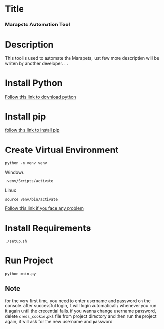 # Title

### Marapets Automation Tool

# Description

This tool is used to automate the Marapets, just few more description will be writen by another developer. . .

# Install Python

[Follow this link to download python](https://www.python.org/downloads/)

# Install pip

[follow this link to install pip](https://pip.pypa.io/en/stable/installation/)

# Create Virtual Environment

```commandline
python -m venv venv
```

Windows

```commandline
.venv/Scripts/activate
```

Linux

```commandline
source venv/bin/activate
```

[Follow this link if you face any problem](https://realpython.com/lessons/creating-virtual-environment/)

# Install Requirements

```commandline
./setup.sh
```

# Run Project

```commandline
python main.py
```

## Note

for the very first time, you need to enter username and password on the console. after successful login, it will login
automatically whenever you run it again until the credential fails. if you wanna change username password,
delete `creds_cookie.pkl` file from project directory and then run the project again, it will ask for the new username
and password
